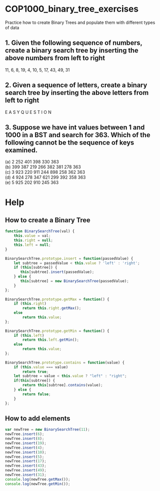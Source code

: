 # COP1000_binary_tree_exercises
Practice how to create Binary Trees and populate them with different types of data

## 1. Given the following sequence of numbers, create a binary search tree by inserting the above numbers from left to right
11, 6, 8, 19, 4, 10, 5, 17, 43, 49, 31

## 2. Given a sequence of letters, create a binary search tree by inserting the above letters from left to right
E A S Y Q U E S T I O N

## 3. Suppose we have int values between 1 and 1000 in a BST and search for 363. Which of the following cannot be the sequence of keys examined. 
(a) 2 252 401 398 330 363  
(b) 399 387 219 266 382 381 278 363  
(c) 3 923 220 911 244 898 258 362 363  
(d) 4 924 278 347 621 299 392 358 363  
(e) 5 925 202 910 245 363  

# Help
## How to create a Binary Tree
```javascript
function BinarySearchTree(val) {
    this.value = val;
    this.right = null;
    this.left = null;
}
 
BinarySearchTree.prototype.insert = function(passedValue) {
    let subtree = passedValue < this.value ? 'left' : 'right';
    if (this[subtree]) {
       this[subtree].insert(passedValue);
    } else {
       this[subtree] = new BinarySearchTree(passedValue);
    }
};
 
BinarySearchTree.prototype.getMax = function() {
    if (this.right)
        return this.right.getMax();
    else
        return this.value;
};
 
BinarySearchTree.prototype.getMin = function() {
    if (this.left)
        return this.left.getMin();
    else
        return this.value;
};
 
BinarySearchTree.prototype.contains = function(value) {
    if (this.value === value)
        return true;
    let subtree = value < this.value ? "left" : "right";
    if(this[subtree]) {
        return this[subtree].contains(value);
    } else {
        return false;
    }
};
```

## How to add elements
```javascript
var newTree = new BinarySearchTree(11);
newTree.insert(6);
newTree.insert(8);
newTree.insert(19);
newTree.insert(4);
newTree.insert(10);
newTree.insert(5);
newTree.insert(17);
newTree.insert(43);
newTree.insert(49);
newTree.insert(31);
console.log(newTree.getMax());
console.log(newTree.getMin());
```
